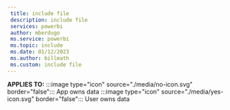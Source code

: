 ```yaml
---
 title: include file
 description: include file
 services: powerbi
 author: mberdugo
 ms.service: powerbi
 ms.topic: include
 ms.date: 01/12/2023
 ms.author: billmath
 ms.custom: include file
---
```


**APPLIES TO:** :::image type="icon" source="./media/no-icon.svg" border="false":::&nbsp;App&nbsp;owns&nbsp;data :::image type="icon" source="./media/yes-icon.svg" border="false":::&nbsp;User&nbsp;owns&nbsp;data